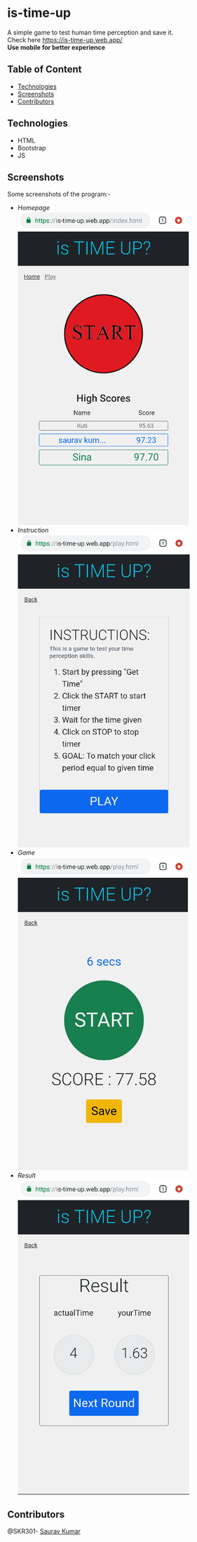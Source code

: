 # is-time-up
A simple game to test human time perception and save it.<br>
Check here https://is-time-up.web.app/ <br>
**Use mobile for better experience**

  ## Table of Content
  - [Technologies](#technologies)
  - [Screenshots](#screenshots)
  - [Contributors](#contributors)
  
  ## Technologies
  - HTML
  - Bootstrap
  - JS
  
  ## Screenshots
  Some screenshots of the program:-
  - *Homepage*<br />
  ![Homepage](https://github.com/SKR301/is-time-up/blob/main/ScreenShot/homepage.png)
  - *Instruction*<br />
  ![Instruction](https://github.com/SKR301/is-time-up/blob/main/ScreenShot/instruction.png)
  - *Game*<br />
  ![Game](https://github.com/SKR301/is-time-up/blob/main/ScreenShot/gameplay.png)
  - *Result*<br />
  ![Result](https://github.com/SKR301/is-time-up/blob/main/ScreenShot/result.png)
  
  ## Contributors
  @SKR301- [Saurav Kumar](https://github.com/SKR301)
